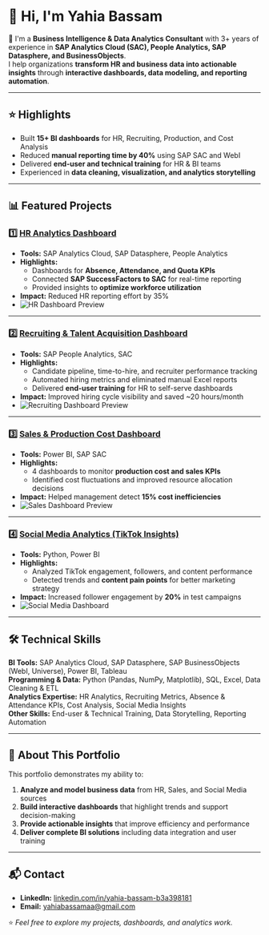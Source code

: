 # 👋 Hi, I'm Yahia Bassam

💼 I'm a **Business Intelligence & Data Analytics Consultant** with 3+ years of experience in **SAP Analytics Cloud (SAC), People Analytics, SAP Datasphere, and BusinessObjects**.  
I help organizations **transform HR and business data into actionable insights** through **interactive dashboards, data modeling, and reporting automation**.

---

## ⭐ Highlights
- Built **15+ BI dashboards** for HR, Recruiting, Production, and Cost Analysis  
- Reduced **manual reporting time by 40%** using SAP SAC and WebI  
- Delivered **end-user and technical training** for HR & BI teams  
- Experienced in **data cleaning, visualization, and analytics storytelling**  

---

## 📊 Featured Projects

### 1️⃣ [HR Analytics Dashboard](./HR_Analytics_Dashboard)
- **Tools:** SAP Analytics Cloud, SAP Datasphere, People Analytics  
- **Highlights:**
  - Dashboards for **Absence, Attendance, and Quota KPIs**  
  - Connected **SAP SuccessFactors to SAC** for real-time reporting  
  - Provided insights to **optimize workforce utilization**  
- **Impact:** Reduced HR reporting effort by 35%  
- ![HR Dashboard Preview](./HR_Analytics_Dashboard/preview.png)

---

### 2️⃣ [Recruiting & Talent Acquisition Dashboard](./Recruiting_Dashboard)
- **Tools:** SAP People Analytics, SAC  
- **Highlights:**
  - Candidate pipeline, time-to-hire, and recruiter performance tracking  
  - Automated hiring metrics and eliminated manual Excel reports  
  - Delivered **end-user training** for HR to self-serve dashboards  
- **Impact:** Improved hiring cycle visibility and saved ~20 hours/month  
- ![Recruiting Dashboard Preview](./Recruiting_Dashboard/preview.png)

---

### 3️⃣ [Sales & Production Cost Dashboard](./Sales_Production_Cost_Dashboard)
- **Tools:** Power BI, SAP SAC  
- **Highlights:**
  - 4 dashboards to monitor **production cost and sales KPIs**  
  - Identified cost fluctuations and improved resource allocation decisions  
- **Impact:** Helped management detect **15% cost inefficiencies**  
- ![Sales Dashboard Preview](./Sales_Production_Cost_Dashboard/preview.png)

---

### 4️⃣ [Social Media Analytics (TikTok Insights)](./Social_Media_Analytics)
- **Tools:** Python, Power BI  
- **Highlights:**
  - Analyzed TikTok engagement, followers, and content performance  
  - Detected trends and **content pain points** for better marketing strategy  
- **Impact:** Increased follower engagement by **20%** in test campaigns  
- ![Social Media Dashboard](./Social_Media_Analytics/preview.png)

---

## 🛠 Technical Skills

**BI Tools:** SAP Analytics Cloud, SAP Datasphere, SAP BusinessObjects (WebI, Universe), Power BI, Tableau  
**Programming & Data:** Python (Pandas, NumPy, Matplotlib), SQL, Excel, Data Cleaning & ETL  
**Analytics Expertise:** HR Analytics, Recruiting Metrics, Absence & Attendance KPIs, Cost Analysis, Social Media Insights  
**Other Skills:** End-user & Technical Training, Data Storytelling, Reporting Automation

---

## 📝 About This Portfolio

This portfolio demonstrates my ability to:  
1. **Analyze and model business data** from HR, Sales, and Social Media sources  
2. **Build interactive dashboards** that highlight trends and support decision-making  
3. **Provide actionable insights** that improve efficiency and performance  
4. **Deliver complete BI solutions** including data integration and user training

---

## 📬 Contact

- **LinkedIn:** [linkedin.com/in/yahia-bassam-b3a398181](https://linkedin.com/in/yahia-bassam-b3a398181)  
- **Email:** yahiabassamaa@gmail.com  

⭐ *Feel free to explore my projects, dashboards, and analytics work.*
